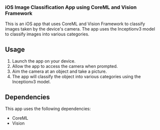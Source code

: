 ### iOS Image Classification App using CoreML and Vision Framework
This is an iOS app that uses CoreML and Vision Framework to classify images taken by the device's camera. The app uses the Inceptionv3 model to classify images into various categories.

## Usage
1. Launch the app on your device.
2. Allow the app to access the camera when prompted.
3. Aim the camera at an object and take a picture.
4. The app will classify the object into various categories using the Inceptionv3 model.

## Dependencies
This app uses the following dependencies:

* CoreML
* Vision
